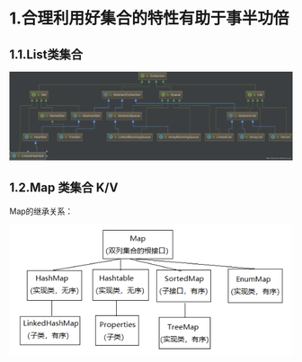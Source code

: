 # 1.合理利用好集合的特性有助于事半功倍

## 1.1.List类集合

![img](/static/image/20190717224652123.png)

## 1.2.Map 类集合 K/V

Map的继承关系：


![img](/static/image/1685101-20190520015745840-1408257336.png)



